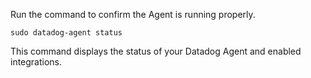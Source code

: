 Run the command to confirm the Agent is running properly.

`sudo datadog-agent status`

This command displays the status of your Datadog Agent and enabled integrations.